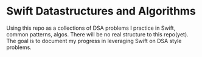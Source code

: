 # Swift Datastructures and Algorithms

Using this repo as a collections of DSA problems I practice in Swift, common patterns, algos. There will be no real structure to this repo(yet). The goal is to document my progress in leveraging Swift on DSA style problems.